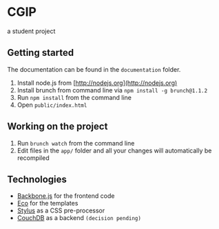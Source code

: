 # CGIP

a student project

## Getting started

The documentation can be found in the `documentation` folder.

1. Install node.js from [http://nodejs.org](http://nodejs.org)
2. Install brunch from command line via `npm install -g brunch@1.1.2`
3. Run `npm install` from the command line
4. Open `public/index.html`

## Working on the project

1. Run `brunch watch` from the command line
2. Edit files in the `app/` folder and all your changes will automatically be recompiled

## Technologies

- [Backbone.js](http://documentcloud.github.com/backbone/) for the frontend code
- [Eco](https://github.com/sstephenson/eco) for the templates
- [Stylus](http://learnboost.github.com/stylus/) as a CSS pre-processor
- [CouchDB](http://couchdb.apache.org) as a backend `(decision pending)`